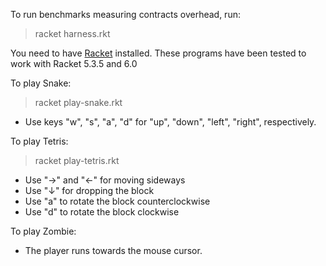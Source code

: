 To run benchmarks measuring contracts overhead, run:
> racket harness.rkt

You need to have [Racket](http://racket-lang.org/) installed. These programs have been tested to work with Racket 5.3.5 and 6.0

To play Snake:
> racket play-snake.rkt
* Use keys "w", "s", "a", "d" for "up", "down", "left", "right", respectively.

To play Tetris:
> racket play-tetris.rkt
* Use "→" and "←" for moving sideways
* Use "↓" for dropping the block
* Use "a" to rotate the block counterclockwise
* Use "d" to rotate the block clockwise

To play Zombie:
* The player runs towards the mouse cursor.
